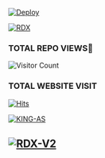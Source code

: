 [![Deploy](https://www.herokucdn.com/deploy/button.svg)](https://heroku.com/deploy?template=https://github.com/KFAJINN/NEWBOT)

[![RDX](https://readme-typing-svg.herokuapp.com?font=&color=%23001FF7&vCenter=true&multiline=true&height=80&lines=HI+WELCOME+TO+RDX+V2+REPO;Thanks+to+MY++DEVELOPERS)](NOTHING)


  ### TOTAL REPO VIEWS📍

![Visitor Count](https://profile-counter.glitch.me/KINGS-AS/count.svg)
  
### TOTAL WEBSITE VISIT
  [![Hits](https://hits.seeyoufarm.com/api/count/incr/badge.svg?url=https://rdx-whtsapp-bot-website.yolasite.com/&count_bg=%2379C83D&title_bg=%23030303&icon=webauthn.svg&icon_color=%23FFFAFA&title=WEBSITE+VISITORS&edge_flat=false)](https://rdx-whtsapp-bot-website.yolasite.com/)

[![KING-AS](https://telegra.ph/file/7c94b6caec81a6e7e521e.jpg?size=100000)](https://github.com/KING-AS)

## [![RDX-V2](https://readme-typing-svg.herokuapp.com?font=Road&color=0000FF&lines=Welcome+to+RDX-V2+WA+Bot+repo;Created+by+ABHIRAM+SACHU)]()
